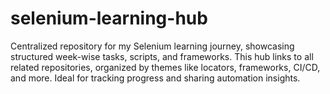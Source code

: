 # selenium-learning-hub
Centralized repository for my Selenium learning journey, showcasing structured week-wise tasks, scripts, and frameworks. This hub links to all related repositories, organized by themes like locators, frameworks, CI/CD, and more. Ideal for tracking progress and sharing automation insights.
